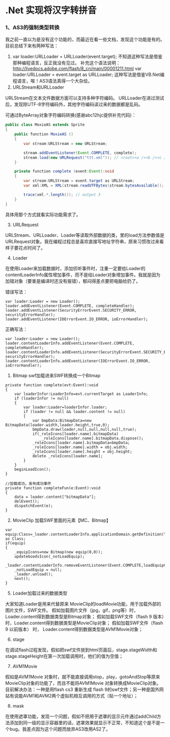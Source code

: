 # .Net 实现将汉字转拼音
### 1、AS3的强制类型转换

我之前一直以为是没有这个功能的，而最近在看一些文档，发现这个功能是有的。目前总结下来有两种写法：

1. var loader:URLLoader = URLLoader(event.target);
不知道这种写法是借鉴那种编程语言，反正我没有见过。
补充这个语法说明：http://livedocs.adobe.com/flash/8_cn/main/00001211.html
var loader:URLLoader = event.target as URLLoader;
这种写法是借鉴VB.Net编程语言，唉！AS3语法真得一个大杂烩。
2. URLStream和URLLoader

URLStream在文本文件数据方面可以支持多种字符编码。
URLLoader在进过测试后，发现除UTF-8字符编码外，其他字符编码读过来的数据都是乱码。

可通过ByteArray对象字符编码转换(感谢abc12hjc提供补充代码)：

```java
public class MoxieAS extends Sprite
{
	public function MoxieAS ()
	{
		var stream:URLStream = new URLStream;

		stream.addEventListener(Event.COMPLETE, complete);
		stream.load(new URLRequest("ttt.xml")); // <root><a /><b /><c /></root>
	}

	private function complete (event:Event):void
	{
		var stream:URLStream = event.target as URLStream;
		var xml:XML = XML(stream.readUTFBytes(stream.bytesAvailable));

		trace(xml.*.length()); // output 3
	}
}
```

具体用那个方式就看实际功能需求了。

3. URLRequest

URLStream、URLLoader、Loader等读取外部数据的类，里的load方法参数值是URLRequest对象。我在编程过程总是喜欢直接写地址字符串，原来习惯改过来看样子要花点时间了。

4. Loader

在使用Loader来加载数据时，添加侦听事件时，注重一定要给Loader的 contentLoaderInfo属性增加事件，而不是给Loader对象增加事件。我就是因为加错对象（要害是编译时还没有报错），郁闷得差点要把电脑给扔了。

错误写法：

```
var loader:Loader = new Loader();
loader.addEventListener(Event.COMPLETE, completeHandler);
loader.addEventListener(SecurityErrorEvent.SECURITY_ERROR, securityErrorHandler);
loader.addEventListener(IOErrorEvent.IO_ERROR, ioErrorHandler);
```

正确写法：

```
var loader:Loader = new Loader();
loader.contentLoaderInfo.addEventListener(Event.COMPLETE, completeHandler);
loader.contentLoaderInfo.addEventListener(SecurityErrorEvent.SECURITY_ERROR, securityErrorHandler);
loader.contentLoaderInfo.addEventListener(IOErrorEvent.IO_ERROR, ioErrorHandler);
```


1) Bitmap  swf加载进来SWF转换成一个Bitmap
```
private function complete(evt:Event):void
{
	var loaderInfor:LoaderInfo=evt.currentTarget as LoaderInfo;
	if (loaderInfor != null)
	{
		var loader:Loader=loaderInfor.loader;
		if (loader != null && loader.content != null)
		{
			var bmpData:BitmapData=new BitmapData(loader.width,loader.height,true,0);
			bmpData.draw(loader,null,null,null,null,true);
			if(_roleIcons[loader.name].bitmapData)
				_roleIcons[loader.name].bitmapData.dispose();
			_roleIcons[loader.name].bitmapData=bmpData;
			_roleIcons[loader.name].width = obj.width;
			_roleIcons[loader.name].height = obj.height;
			delete _roleIcons[loader.name];
		}
	}
	beginLoadIcon();
}
```
```
//加载成功，发布成功事件
private function completeFun(e:Event):void
{
	data = loader.content["bitmapData"];
	delEvent();
	dispatchEvent(e);
}
```

2) MovieClip  加载SWF里面的元素【MC、Bitmap】
```
var equip:Class=_loader.contentLoaderInfo.applicationDomain.getDefinition("equipment") as Class;
if(equip)
{
	_equipIcons=new Bitmap(new equip(0,0));
	updateGoodsIcon(_notLoadEquip);
	_loader.contentLoaderInfo.removeEventListener(Event.COMPLETE,loadEquipComplete);
	_notLoadEquip = null;
	_loader.unload();
	next();
}
```
5. Loader加载过来的数据类型

大家知道Loader是用来代替原来 MovieClip的loadMovie功能，用于加载外部的图片文件，SWF文件。
假如加载图片文件（jpg，gif，png等）时，Loader.content得到数据类型是Bitmap对象；
假如加载SWF文件（flash 9 版本）时，Loader.content得到数据类型是MovieClip对象；
假如加载SWF文件（flash 9 以前版本） 时， Loader.content得到数据类型是AVM1Movie对象；

6. stage

在调试flash过程发现，假如把swf文件放到html页面后，stage.stageWidth和stage.stageHeight在第一次加载调用时，他们的值为空值；

7. AVM1Movie

假如是AVM1Movie 对象时，就不能直接调用stop，play，gotoAndStop等原来MovieClip对象的功能了，而且不能将AVM1Movie 对象转换成MovieClip对象。目前解决办法：一种是用flash cs3 重新生成 flash 9的swf文件；另一种是国外网站有说能AVM1和AVM2两个虚拟机相互调用的方式（贴一个地址）；

8. mask

在使用遮罩功能，发现一个问题，假如不把用于遮罩的显示元件通过addChild方法添加到同一级的显示容器里的话，遮罩效果就显示不正常，不知道这个是不是一个bug。我差点因为这个问题而放弃AS3改用AS2了。